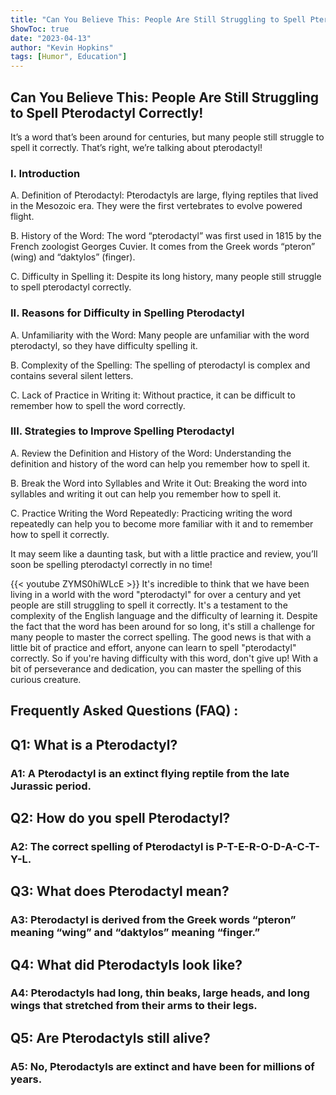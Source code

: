```yaml
---
title: "Can You Believe This: People Are Still Struggling to Spell Pterodactyl Correctly!"
ShowToc: true 
date: "2023-04-13"
author: "Kevin Hopkins" 
tags: [Humor", Education"]
---
```

## Can You Believe This: People Are Still Struggling to Spell Pterodactyl Correctly!

It’s a word that’s been around for centuries, but many people still struggle to spell it correctly. That’s right, we’re talking about pterodactyl!

### I. Introduction

A. Definition of Pterodactyl: Pterodactyls are large, flying reptiles that lived in the Mesozoic era. They were the first vertebrates to evolve powered flight. 

B. History of the Word: The word “pterodactyl” was first used in 1815 by the French zoologist Georges Cuvier. It comes from the Greek words “pteron” (wing) and “daktylos” (finger). 

C. Difficulty in Spelling it: Despite its long history, many people still struggle to spell pterodactyl correctly.

### II. Reasons for Difficulty in Spelling Pterodactyl

A. Unfamiliarity with the Word: Many people are unfamiliar with the word pterodactyl, so they have difficulty spelling it.

B. Complexity of the Spelling: The spelling of pterodactyl is complex and contains several silent letters.

C. Lack of Practice in Writing it: Without practice, it can be difficult to remember how to spell the word correctly.

### III. Strategies to Improve Spelling Pterodactyl

A. Review the Definition and History of the Word: Understanding the definition and history of the word can help you remember how to spell it.

B. Break the Word into Syllables and Write it Out: Breaking the word into syllables and writing it out can help you remember how to spell it.

C. Practice Writing the Word Repeatedly: Practicing writing the word repeatedly can help you to become more familiar with it and to remember how to spell it correctly.

It may seem like a daunting task, but with a little practice and review, you’ll soon be spelling pterodactyl correctly in no time!

{{< youtube ZYMS0hiWLcE >}} 
It's incredible to think that we have been living in a world with the word "pterodactyl" for over a century and yet people are still struggling to spell it correctly. It's a testament to the complexity of the English language and the difficulty of learning it. Despite the fact that the word has been around for so long, it's still a challenge for many people to master the correct spelling. The good news is that with a little bit of practice and effort, anyone can learn to spell "pterodactyl" correctly. So if you're having difficulty with this word, don't give up! With a bit of perseverance and dedication, you can master the spelling of this curious creature.

## Frequently Asked Questions (FAQ) :
<h2>Q1: What is a Pterodactyl?</h2>

<h3>A1: A Pterodactyl is an extinct flying reptile from the late Jurassic period.</h3>

<h2>Q2: How do you spell Pterodactyl?</h2>

<h3>A2: The correct spelling of Pterodactyl is P-T-E-R-O-D-A-C-T-Y-L.</h3>

<h2>Q3: What does Pterodactyl mean?</h2>

<h3>A3: Pterodactyl is derived from the Greek words “pteron” meaning “wing” and “daktylos” meaning “finger.”</h3>

<h2>Q4: What did Pterodactyls look like?</h2>

<h3>A4: Pterodactyls had long, thin beaks, large heads, and long wings that stretched from their arms to their legs.</h3>

<h2>Q5: Are Pterodactyls still alive?</h2>

<h3>A5: No, Pterodactyls are extinct and have been for millions of years.</h3>





